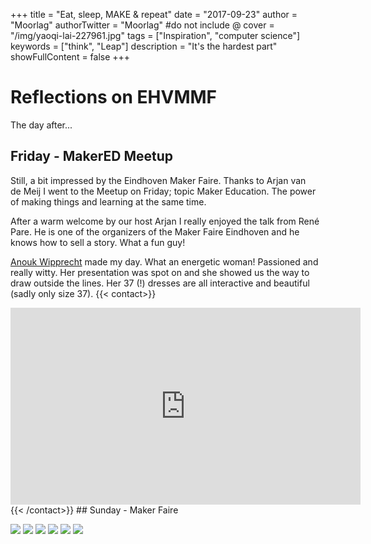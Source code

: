
+++
title = "Eat, sleep, MAKE & repeat"
date = "2017-09-23"
author = "Moorlag"
authorTwitter = "Moorlag" #do not include @
cover = "/img/yaoqi-lai-227961.jpg"
tags = ["Inspiration", "computer science"]
keywords = ["think", "Leap"]
description = "It's the hardest part"
showFullContent = false
+++

# Reflections on EHVMMF

The day after...

## Friday - MakerED Meetup

Still, a bit impressed by the Eindhoven Maker Faire. Thanks to Arjan van de Meij I went to the Meetup on Friday; topic Maker Education. The power of making things and learning at the same time.

After a warm welcome by our host Arjan I really enjoyed the talk from René Pare. He is one of the organizers of the Maker Faire Eindhoven and he knows how to sell a story. What a fun guy!

[Anouk Wipprecht](http://www.anoukwipprecht.nl) made my day. What an energetic woman! Passioned and really witty. Her presentation was spot on and she showed us the way to draw outside the lines. Her 37 (!) dresses are all interactive and beautiful (sadly only size 37).
{{< contact>}}
<iframe src="https://www.youtube.com/embed/cK02id_3aS8?rel=0" width="560" height="315" frameborder="0" allowfullscreen="allowfullscreen"></iframe>
{{< /contact>}}
## Sunday - Maker Faire

![](/img/IMG_7878.jpg)
![](/img/IMG_7873.jpg)
![](/img/IMG_7870.jpg)
![](/im/IMG_7882.jpg)
![](/img/IMG_7869-e1504506532956.jpg)
![](/img/IMG_7864.jpg)
